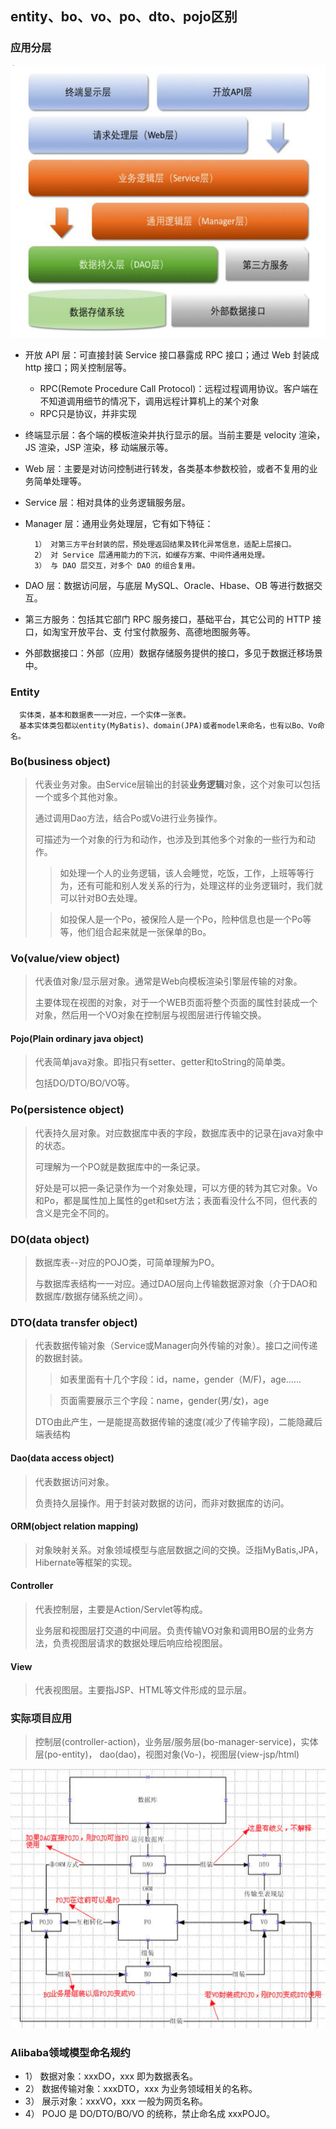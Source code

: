 ## entity、bo、vo、po、dto、pojo区别

### 应用分层

![ApplicationLayer.png](../pojo/images/ApplicationLayer.png)

* 开放 API 层：可直接封装 Service 接口暴露成 RPC 接口；通过 Web 封装成 http 接口；网关控制层等。
  * RPC(Remote Procedure Call Protocol)：远程过程调用协议。客户端在不知道调用细节的情况下，调用远程计算机上的某个对象
  * RPC只是协议，并非实现
* 终端显示层：各个端的模板渲染并执行显示的层。当前主要是 velocity 渲染，JS 渲染，JSP 渲染，移 动端展示等。
* Web 层：主要是对访问控制进行转发，各类基本参数校验，或者不复用的业务简单处理等。
* Service 层：相对具体的业务逻辑服务层。
* Manager 层：通用业务处理层，它有如下特征：

        1） 对第三方平台封装的层，预处理返回结果及转化异常信息，适配上层接口。
        2） 对 Service 层通用能力的下沉，如缓存方案、中间件通用处理。
        3） 与 DAO 层交互，对多个 DAO 的组合复用。
  
* DAO 层：数据访问层，与底层 MySQL、Oracle、Hbase、OB 等进行数据交互。
* 第三方服务：包括其它部门 RPC 服务接口，基础平台，其它公司的 HTTP 接口，如淘宝开放平台、支 付宝付款服务、高德地图服务等。
* 外部数据接口：外部（应用）数据存储服务提供的接口，多见于数据迁移场景中。

### Entity

      实体类，基本和数据表一一对应，一个实体一张表。
      基本实体类包都以entity(MyBatis)、domain(JPA)或者model来命名，也有以Bo、Vo命名。

### Bo(business object)

> 代表业务对象。由Service层输出的封装**业务逻辑**对象，这个对象可以包括一个或多个其他对象。
>
> 通过调用Dao方法，结合Po或Vo进行业务操作。
>
> 可描述为一个对象的行为和动作，也涉及到其他多个对象的一些行为和动作。
>
> > 如处理一个人的业务逻辑，该人会睡觉，吃饭，工作，上班等等行为，还有可能和别人发关系的行为，处理这样的业务逻辑时，我们就可以针对BO去处理。
>
> > 如投保人是一个Po，被保险人是一个Po，险种信息也是一个Po等等，他们组合起来就是一张保单的Bo。

### Vo(value/view object)

> 代表值对象/显示层对象。通常是Web向模板渲染引擎层传输的对象。
>
> 主要体现在视图的对象，对于一个WEB页面将整个页面的属性封装成一个对象，然后用一个VO对象在控制层与视图层进行传输交换。

#### Pojo(Plain ordinary java object)

> 代表简单java对象。即指只有setter、getter和toString的简单类。
>
> 包括DO/DTO/BO/VO等。

### Po(persistence object)

> 代表持久层对象。对应数据库中表的字段，数据库表中的记录在java对象中的状态。
>
> 可理解为一个PO就是数据库中的一条记录。
>
> 好处是可以把一条记录作为一个对象处理，可以方便的转为其它对象。Vo和Po，都是属性加上属性的get和set方法；表面看没什么不同，但代表的含义是完全不同的。

### DO(data object)

> 数据库表--对应的POJO类，可简单理解为PO。
>
> 与数据库表结构一一对应。通过DAO层向上传输数据源对象（介于DAO和数据库/数据存储系统之间）。

### DTO(data transfer object)

> 代表数据传输对象（Service或Manager向外传输的对象）。接口之间传递的数据封装。
>
> > 如表里面有十几个字段：id，name，gender（M/F)，age……
>
> > 页面需要展示三个字段：name，gender(男/女)，age
>
> DTO由此产生，一是能提高数据传输的速度(减少了传输字段)，二能隐藏后端表结构

#### Dao(data access object)

> 代表数据访问对象。
>
> 负责持久层操作。用于封装对数据的访问，而非对数据库的访问。

#### ORM(object relation mapping)

> 对象映射关系。对象领域模型与底层数据之间的交换。泛指MyBatis,JPA，Hibernate等框架的实现。

#### Controller

> 代表控制层，主要是Action/Servlet等构成。
>
> 业务层和视图层打交道的中间层。负责传输VO对象和调用BO层的业务方法，负责视图层请求的数据处理后响应给视图层。

#### View

> 代表视图层。主要指JSP、HTML等文件形成的显示层。

### 实际项目应用

> 控制层(controller-action)，业务层/服务层(bo-manager-service)，实体层(po-entity)，
> dao(dao)，视图对象(Vo-)，视图层(view-jsp/html)

![VoRelationship.png](../pojo/images/VoRelationship.png)


### Alibaba领域模型命名规约

* 1） 数据对象：xxxDO，xxx 即为数据表名。
* 2） 数据传输对象：xxxDTO，xxx 为业务领域相关的名称。
* 3） 展示对象：xxxVO，xxx 一般为网页名称。
* 4） POJO 是 DO/DTO/BO/VO 的统称，禁止命名成 xxxPOJO。
